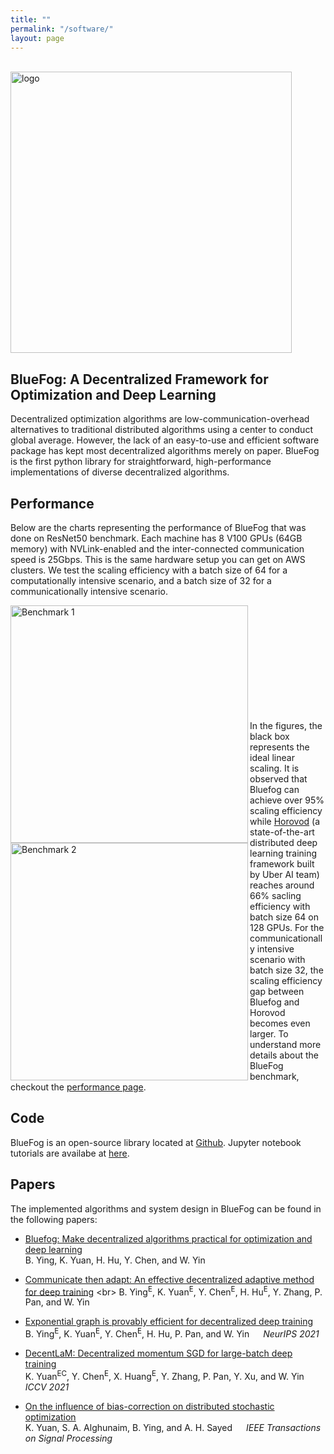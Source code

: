 ```yaml
---
title: ""
permalink: "/software/"
layout: page
---
```

 

<!-- [[Github]](https://github.com/Bluefog-Lib/bluefog) -->

&emsp;&emsp;&emsp;&emsp;&emsp;&emsp;&emsp;&emsp;&emsp;&emsp;&emsp;&emsp;&emsp;&emsp;&emsp;&emsp;&emsp; <img src="https://user-images.githubusercontent.com/65107588/82258821-62d66b80-990f-11ea-9393-bf5456af67e6.png" alt="logo" align="center" width="450"/>

## BlueFog: A Decentralized Framework for Optimization and Deep Learning 


Decentralized optimization algorithms are low-communication-overhead alternatives to traditional distributed algorithms using a center to conduct global average. However, the lack of an easy-to-use and efficient software package has kept most decentralized algorithms merely on paper. BlueFog is the first python library for straightforward, high-performance implementations of diverse decentralized algorithms. 

Performance
-----------

Below are the charts representing the performance of BlueFog that was done on ResNet50 benchmark. Each machine has 8 V100 GPUs (64GB memory) with NVLink-enabled and the inter-connected communication speed is 25Gbps. This is the same hardware setup you can get on AWS clusters. We test the scaling efficiency with a batch size of 64 for a computationally intensive scenario, and a batch size of 32 for a communicationally intensive scenario.

<img src="https://user-images.githubusercontent.com/16711681/98315290-bce5ee80-1f8c-11eb-931f-297a99d958ed.png" alt="Benchmark 1" align="left" width="380"/> 
<img src="https://user-images.githubusercontent.com/16711681/98315305-c2433900-1f8c-11eb-91b8-1b17f31dce68.png" alt="Benchmark 2" align="left" width="380"/>

<br><br><br><br><br><br><br><br><br><br>


In the figures, the black box represents the ideal linear scaling. It is observed that Bluefog can achieve over 95% scaling efficiency while [Horovod](https://github.com/horovod/horovod) (a state-of-the-art distributed deep learning training framework built by Uber AI team) reaches around 66% sacling efficiency with batch size 64 on 128 GPUs. For the communicationally intensive scenario with batch size 32, the scaling efficiency gap between Bluefog and Horovod becomes even larger. To 
understand more details about the BlueFog benchmark, checkout the [performance page](https://bluefog-lib.github.io/bluefog/performance.html).

## Code

BlueFog is an open-source library located at [Github](https://github.com/Bluefog-Lib/bluefog). Jupyter notebook tutorials are availabe at [here](https://github.com/Bluefog-Lib/bluefog-tutorial).

## Papers

The implemented algorithms and system design in BlueFog can be found in the following papers:

- [Bluefog: Make decentralized algorithms practical for optimization and deep learning](https://arxiv.org/abs/2111.04287) <br>
  B. Ying, K. Yuan, H. Hu, Y. Chen, and W. Yin 
  
- [Communicate then adapt: An effective decentralized adaptive method for deep training](https://openreview.net/forum?id=m716e-0clj&referrer=%5Bthe%20profile%20of%20Wotao%20Yin%5D(%2Fprofile%3Fid%3D~Wotao_Yin1)) <br>
  B. Ying<sup>E</sup>, K. Yuan<sup>E</sup>, Y. Chen<sup>E</sup>, H. Hu<sup>E</sup>, Y. Zhang, P. Pan, and W. Yin
  
- [Exponential graph is provably efficient for decentralized deep training](https://arxiv.org/abs/2110.13363) <br>
  B. Ying<sup>E</sup>, K. Yuan<sup>E</sup>, Y. Chen<sup>E</sup>, H. Hu, P. Pan, and W. Yin &emsp; *NeurIPS 2021*
  
- [DecentLaM: Decentralized momentum SGD for large-batch deep training](https://openaccess.thecvf.com/content/ICCV2021/papers/Yuan_DecentLaM_Decentralized_Momentum_SGD_for_Large-Batch_Deep_Training_ICCV_2021_paper.pdf) <br>
  K. Yuan<sup>EC</sup>, Y. Chen<sup>E</sup>, X. Huang<sup>E</sup>, Y. Zhang, P. Pan, Y. Xu, and W. Yin  &emsp; *ICCV 2021*
  
- [On the influence of bias-correction on distributed stochastic optimization](https://ieeexplore.ieee.org/abstract/document/9139399)  <br>
  K. Yuan, S. A. Alghunaim, B. Ying, and A. H. Sayed &emsp; *IEEE Transactions on Signal Processing*

<!-- It is open source at \url{https://github.com/Bluefog-Lib}. BlueFog was invited to give keynote lectures in the US East Coast Optimization Meeting 2021 and China Symposium on Machine Learning 2020.  -->
